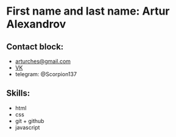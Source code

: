 # First name and last name: Artur Alexandrov

## Contact block:
 * arturches@gmail.com 
 * [VK](https://vk.com/justmeandmyshadow) 
 * telegram: @Scorpion137

## Skills: 
 * html 
 * css 
 * git + github 
 * javascript 
 